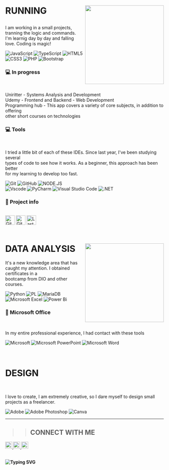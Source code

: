 <h1>
        
<img align="right" src="https://github.com/KimiuryAlves/KimiuryAlves/assets/163214869/97b10194-9bd4-41cc-a807-cab8674feaa2"  width="250px"/>

<span>  RUNNING  </span>       
</h1> 


I am working in a small projects, tranning the logic and commands. <br>
I'm learnig day by day and falling love. Coding is magic!
<br>

![JavaScript](https://img.shields.io/badge/javascript-%23323330.svg?style=for-the-badge&logo=javascript&logoColor=%23F7DF10&labelColor=black&color=black)
![TypeScript](https://img.shields.io/badge/typescript-%23007ACC.svg?style=for-the-badge&logo=typescript&logoColor=white&labelColor=black&color=black)
![HTML5](https://img.shields.io/badge/HTML5-E34F26?style=for-the-badge&logo=html5&logoColor=white&labelColor=black&color=black) <br>
![CSS3](https://img.shields.io/badge/CSS3-1572B6?style=for-the-badge&logo=css3&logoColor=white&labelColor=black&color=black)
![PHP](https://img.shields.io/badge/PHP-777BB4?style=for-the-badge&logo=php&logoColor=white&labelColor=black&color=black)
![Bootstrap](https://img.shields.io/badge/-bootstrap-0D1117?style=for-the-badge&logo=bootstrap&labelColor=0D1117&color=black)



<h3> 💻 In progress </h3> <br>

Uniritter - Systems Analysis and Development <br>
Udemy - Frontend and Backend - Web Development  <br>
Programming hub - This app covers a variety of core subjects, in addition to offering <br> other short courses on technologies

<h3> 💻 Tools </h3> <br>

I tried a little bit of each of these IDEs. 
Since last year, I've been studying several <br> types of code to see how it works. 
As a beginner, this approach has been better <br> for my learning to develop too fast.

![Git](https://img.shields.io/badge/GIT-E44C30?style=for-the-badge&logo=git&logoColor=white&color=black)
![GitHub](https://img.shields.io/badge/github-%23121011.svg?style=for-the-badge&logo=github&logoColor=white&color=black)
![NODE.JS](https://img.shields.io/badge/Node.js-43853D?logo=node.js&logoColor=white&style=for-the-badge&color=black) <br>
![Vscode](https://img.shields.io/badge/Vscode-007ACC?style=for-the-badge&logo=visual-studio-code&logoColor=white&color=black)
![PyCharm](https://img.shields.io/badge/pycharm-143?style=for-the-badge&logo=pycharm&logoColor=black&color=black&labelColor=green)
![Visual Studio Code](https://img.shields.io/badge/Visual%20Studio%20Code-0078d7.svg?style=for-the-badge&logo=visual-studio-code&logoColor=white&color=black)
![.NET](https://img.shields.io/badge/.NET-5C2D91?logo=.net&logoColor=white&style=for-the-badge&color=black)

<h3> 🚧 Project info  </h3> <br>

<div>
<img alt="GitHub forks" src="https://img.shields.io/github/forks/kimiuryalves/kimiuryalves?color=FFC01E&logo=github&style=for-the-badge&logoColor=181717&labelColor=black" height="30px">
<img alt="GitHub Repo stars" src="https://img.shields.io/github/stars/kimiuryalves/kimiuryalves?color=FFC01E&logo=github&style=for-the-badge&logoColor=181717&labelColor=black" height="30px">
<img alt="Last commit" src="https://img.shields.io/github/last-commit/kimiuryalves/kimiuryalves?color=FFC01E&logo=git&logoColor&style=for-the-badge&labelColor=black" height="30px">

</div>
<br>

<h1> 
<img align="right" src="https://github.com/KimiuryAlves/KimiuryAlves/assets/163214869/9d3e7bd1-141b-425f-aa53-3259ed084e14"  width="250px"/>
<span>  DATA ANALYSIS  </span>       
</h1>

It's a new knowledge area that has caught my attention. I obtained certificates in a <br> bootcamp from DIO and other courses. <br>

![Python](https://img.shields.io/badge/python-3670A0?style=for-the-badge&logo=python&logoColor=ffdd54&labelColor=black)
![PL](https://img.shields.io/badge/SQL-FFFFFF?style=for-the-badge&logo=oracle&logoColor=FF0000&labelColor=black&color=FF0000)
![MariaDB](https://img.shields.io/badge/MariaDB-003545?style=for-the-badge&logo=mariadb&logoColor=white&labelColor=black)
<br>
![Microsoft Excel](https://img.shields.io/badge/Microsoft_Excel-217346?style=for-the-badge&logo=microsoft-excel&logoColor=white&labelColor=black)
![Power Bi](https://img.shields.io/badge/power_bi-F2C811?style=for-the-badge&logo=powerbi&logoColor=black&labelColor=black)
<br>

        
<h3> 🏢 Microsoft Office </h3> <br>

In my entire professional experience, I had contact with these tools

![Microsoft](https://img.shields.io/badge/Microsoft-0078D4?style=for-the-badge&logo=microsoft&logoColor=white&labelColor=black)
![Microsoft PowerPoint](https://img.shields.io/badge/Microsoft_PowerPoint-B7472A?style=for-the-badge&logo=microsoft-powerpoint&logoColor=white&labelColor=black)
![Microsoft Word](https://img.shields.io/badge/Microsoft_Word-2B579A?style=for-the-badge&logo=microsoft-word&logoColor=white&labelColor=black)

<br>

<h1>
<span>  DESIGN  </span>       
</h1> <br>

I love to create, I am extremely creative, so I dare myself to design small projects as a freelancer. <br>

![Adobe](https://img.shields.io/badge/adobe-%23FF0000.svg?style=for-the-badge&logo=adobe&logoColor=white&labelColor=black)
![Adobe Photoshop](https://img.shields.io/badge/adobe%20photoshop-%2331A8FF.svg?style=for-the-badge&logo=adobe%20photoshop&logoColor=white&labelColor=black)
![Canva](https://img.shields.io/badge/Canva-%2300C4CC.svg?style=for-the-badge&logo=Canva&logoColor=white&labelColor=black)


--------------------------------------------------------------------

>> <h2> <b> CONNECT WITH ME  <b> </h2>
    
    
<a href="https://github.com/kimiuryalves">
<img alt="Link to my GitHub" src="https://img.shields.io/github/followers/kimiuryalves?style=for-the-badge&color=181717&logo=github&logoColor=181717&label=@kimiuryalves" height="22px">
</a>  
<a href="https://linkedin.com/in/carol42">
    <img alt="link to my LinkedIn" src="https://img.shields.io/static/v1?label&message=/in/kimiury-alves-pinto&color=0A66C2&style=for-the-badge&logo=linkedin" height="22px" />
</a> 
<a href="mailto:carol42.helo@gmail.com">
    <img alt="link to send me an email" src="https://img.shields.io/static/v1?label&message=kimialves.ka@gmail.com&color=whitesmoke&style=for-the-badge&logo=gmail" height="22px" />
</a> 
</br> <br>

![Typing SVG](https://readme-typing-svg.herokuapp.com?font=Sedan+SC&size=60&duration=1500&pause=1000&color=FFFFFF&background=000000&center=true&random=false&width=1100&height=100&lines=thank+you+for+visiting+me!)

